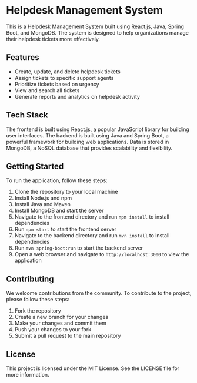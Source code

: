 Helpdesk Management System
==========================

This is a Helpdesk Management System built using React.js, Java, Spring Boot, and MongoDB. The system is designed to help organizations manage their helpdesk tickets more effectively.

Features
--------

-   Create, update, and delete helpdesk tickets
-   Assign tickets to specific support agents
-   Prioritize tickets based on urgency
-   View and search all tickets
-   Generate reports and analytics on helpdesk activity

Tech Stack
----------

The frontend is built using React.js, a popular JavaScript library for building user interfaces. The backend is built using Java and Spring Boot, a powerful framework for building web applications. Data is stored in MongoDB, a NoSQL database that provides scalability and flexibility.

Getting Started
---------------

To run the application, follow these steps:

1.  Clone the repository to your local machine
2.  Install Node.js and npm
3.  Install Java and Maven
4.  Install MongoDB and start the server
5.  Navigate to the frontend directory and run `npm install` to install dependencies
6.  Run `npm start` to start the frontend server
7.  Navigate to the backend directory and run `mvn install` to install dependencies
8.  Run `mvn spring-boot:run` to start the backend server
9.  Open a web browser and navigate to `http://localhost:3000` to view the application

Contributing
------------

We welcome contributions from the community. To contribute to the project, please follow these steps:

1.  Fork the repository
2.  Create a new branch for your changes
3.  Make your changes and commit them
4.  Push your changes to your fork
5.  Submit a pull request to the main repository

License
-------

This project is licensed under the MIT License. See the LICENSE file for more information.
